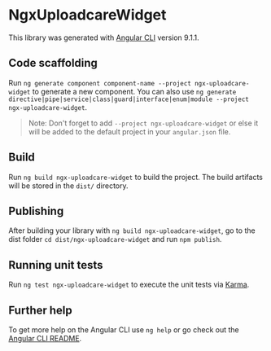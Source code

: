 # NgxUploadcareWidget

This library was generated with [Angular CLI](https://github.com/angular/angular-cli) version 9.1.1.

## Code scaffolding

Run `ng generate component component-name --project ngx-uploadcare-widget` to generate a new component. You can also use `ng generate directive|pipe|service|class|guard|interface|enum|module --project ngx-uploadcare-widget`.
> Note: Don't forget to add `--project ngx-uploadcare-widget` or else it will be added to the default project in your `angular.json` file. 

## Build

Run `ng build ngx-uploadcare-widget` to build the project. The build artifacts will be stored in the `dist/` directory.

## Publishing

After building your library with `ng build ngx-uploadcare-widget`, go to the dist folder `cd dist/ngx-uploadcare-widget` and run `npm publish`.

## Running unit tests

Run `ng test ngx-uploadcare-widget` to execute the unit tests via [Karma](https://karma-runner.github.io).

## Further help

To get more help on the Angular CLI use `ng help` or go check out the [Angular CLI README](https://github.com/angular/angular-cli/blob/master/README.md).
